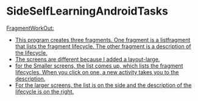 # SideSelfLearningAndroidTasks


<u>FragmentWorkOut:<u>
- This program creates three fragments. One fragment is a listfragment that lists the fragment lifecycle. The other fragment is a description of the lifecycle.
- The screens are different because I added a layout-large. 
- for the Smaller screens, the list comes up, which lists the fragment lifecycles. When you click on one, a new activity takes you to the description. 
- For the larger screens, the list is on the side and the description of the  lifecycle is on the right. 

